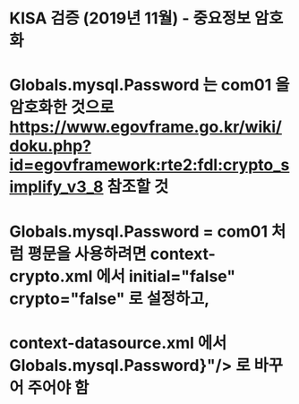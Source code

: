 # KISA 검증 (2019년 11월) - 중요정보 암호화
# Globals.mysql.Password 는 com01 을 암호화한 것으로 https://www.egovframe.go.kr/wiki/doku.php?id=egovframework:rte2:fdl:crypto_simplify_v3_8 참조할 것
# Globals.mysql.Password = com01 처럼 평문을 사용하려면 context-crypto.xml 에서 initial="false" crypto="false" 로 설정하고, 
# context-datasource.xml 에서 Globals.mysql.Password}"/> 로 바꾸어 주어야 함
